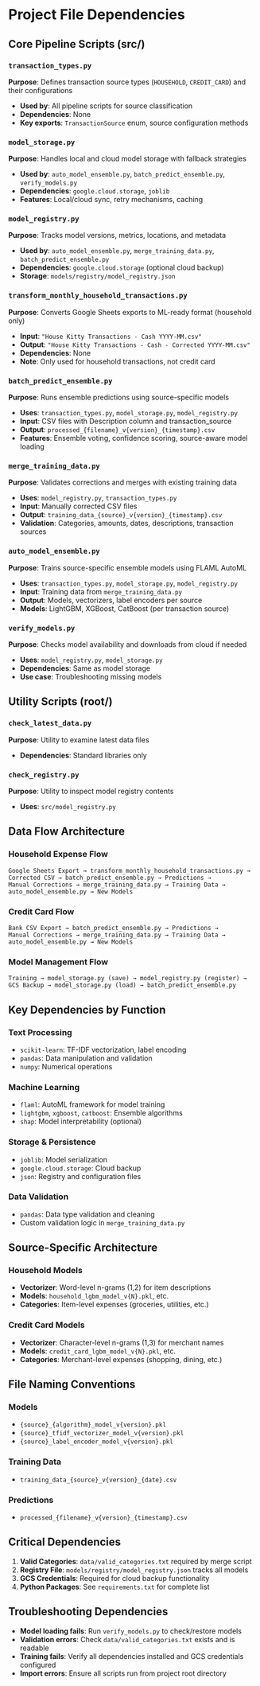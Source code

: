 # Project File Dependencies

## Core Pipeline Scripts (src/)

### `transaction_types.py`
**Purpose**: Defines transaction source types (`HOUSEHOLD`, `CREDIT_CARD`) and their configurations
- **Used by**: All pipeline scripts for source classification
- **Dependencies**: None
- **Key exports**: `TransactionSource` enum, source configuration methods

### `model_storage.py` 
**Purpose**: Handles local and cloud model storage with fallback strategies
- **Used by**: `auto_model_ensemble.py`, `batch_predict_ensemble.py`, `verify_models.py`
- **Dependencies**: `google.cloud.storage`, `joblib`
- **Features**: Local/cloud sync, retry mechanisms, caching

### `model_registry.py`
**Purpose**: Tracks model versions, metrics, locations, and metadata
- **Used by**: `auto_model_ensemble.py`, `merge_training_data.py`, `batch_predict_ensemble.py`
- **Dependencies**: `google.cloud.storage` (optional cloud backup)
- **Storage**: `models/registry/model_registry.json`

### `transform_monthly_household_transactions.py`
**Purpose**: Converts Google Sheets exports to ML-ready format (household only)
- **Input**: `"House Kitty Transactions - Cash YYYY-MM.csv"`
- **Output**: `"House Kitty Transactions - Cash - Corrected YYYY-MM.csv"`
- **Dependencies**: None
- **Note**: Only used for household transactions, not credit card

### `batch_predict_ensemble.py`
**Purpose**: Runs ensemble predictions using source-specific models
- **Uses**: `transaction_types.py`, `model_storage.py`, `model_registry.py`
- **Input**: CSV files with Description column and transaction_source
- **Output**: `processed_{filename}_v{version}_{timestamp}.csv`
- **Features**: Ensemble voting, confidence scoring, source-aware model loading

### `merge_training_data.py`
**Purpose**: Validates corrections and merges with existing training data
- **Uses**: `model_registry.py`, `transaction_types.py`
- **Input**: Manually corrected CSV files
- **Output**: `training_data_{source}_v{version}_{timestamp}.csv`
- **Validation**: Categories, amounts, dates, descriptions, transaction sources

### `auto_model_ensemble.py`
**Purpose**: Trains source-specific ensemble models using FLAML AutoML
- **Uses**: `transaction_types.py`, `model_storage.py`, `model_registry.py`
- **Input**: Training data from `merge_training_data.py`
- **Output**: Models, vectorizers, label encoders per source
- **Models**: LightGBM, XGBoost, CatBoost (per transaction source)

### `verify_models.py`
**Purpose**: Checks model availability and downloads from cloud if needed
- **Uses**: `model_registry.py`, `model_storage.py`
- **Dependencies**: Same as model storage
- **Use case**: Troubleshooting missing models

## Utility Scripts (root/)

### `check_latest_data.py`
**Purpose**: Utility to examine latest data files
- **Dependencies**: Standard libraries only

### `check_registry.py`
**Purpose**: Utility to inspect model registry contents
- **Uses**: `src/model_registry.py`

## Data Flow Architecture

### Household Expense Flow
```
Google Sheets Export → transform_monthly_household_transactions.py → 
Corrected CSV → batch_predict_ensemble.py → Predictions → 
Manual Corrections → merge_training_data.py → Training Data → 
auto_model_ensemble.py → New Models
```

### Credit Card Flow
```
Bank CSV Export → batch_predict_ensemble.py → Predictions → 
Manual Corrections → merge_training_data.py → Training Data → 
auto_model_ensemble.py → New Models
```

### Model Management Flow
```
Training → model_storage.py (save) → model_registry.py (register) → 
GCS Backup → model_storage.py (load) → batch_predict_ensemble.py
```

## Key Dependencies by Function

### **Text Processing**
- `scikit-learn`: TF-IDF vectorization, label encoding
- `pandas`: Data manipulation and validation
- `numpy`: Numerical operations

### **Machine Learning**
- `flaml`: AutoML framework for model training
- `lightgbm`, `xgboost`, `catboost`: Ensemble algorithms
- `shap`: Model interpretability (optional)

### **Storage & Persistence**
- `joblib`: Model serialization
- `google.cloud.storage`: Cloud backup
- `json`: Registry and configuration files

### **Data Validation**
- `pandas`: Data type validation and cleaning
- Custom validation logic in `merge_training_data.py`

## Source-Specific Architecture

### **Household Models**
- **Vectorizer**: Word-level n-grams (1,2) for item descriptions
- **Models**: `household_lgbm_model_v{N}.pkl`, etc.
- **Categories**: Item-level expenses (groceries, utilities, etc.)

### **Credit Card Models**
- **Vectorizer**: Character-level n-grams (1,3) for merchant names
- **Models**: `credit_card_lgbm_model_v{N}.pkl`, etc.
- **Categories**: Merchant-level expenses (shopping, dining, etc.)

## File Naming Conventions

### **Models**
- `{source}_{algorithm}_model_v{version}.pkl`
- `{source}_tfidf_vectorizer_model_v{version}.pkl`
- `{source}_label_encoder_model_v{version}.pkl`

### **Training Data**
- `training_data_{source}_v{version}_{date}.csv`

### **Predictions**
- `processed_{filename}_v{version}_{timestamp}.csv`

## Critical Dependencies
1. **Valid Categories**: `data/valid_categories.txt` required by merge script
2. **Registry File**: `models/registry/model_registry.json` tracks all models
3. **GCS Credentials**: Required for cloud backup functionality
4. **Python Packages**: See `requirements.txt` for complete list

## Troubleshooting Dependencies
- **Model loading fails**: Run `verify_models.py` to check/restore models
- **Validation errors**: Check `data/valid_categories.txt` exists and is readable
- **Training fails**: Verify all dependencies installed and GCS credentials configured
- **Import errors**: Ensure all scripts run from project root directory
